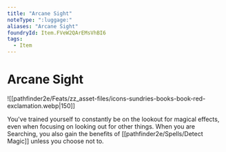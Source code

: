 ```yaml
---
title: "Arcane Sight"
noteType: ":luggage:"
aliases: "Arcane Sight"
foundryId: Item.FVeW2QArEMsVhBI6
tags:
  - Item
---
```


# Arcane Sight
![[pathfinder2e/Feats/zz_asset-files/icons-sundries-books-book-red-exclamation.webp|150]]

You've trained yourself to constantly be on the lookout for magical effects, even when focusing on looking out for other things. When you are Searching, you also gain the benefits of [[pathfinder2e/Spells/Detect Magic]] unless you choose not to.
